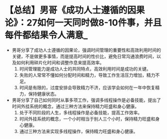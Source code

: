 # 【总结】男哥《成功人士遵循的因果论》：27如何一天同时做8-10件事，并且每件都结果令人满意_

-   男哥分享了成功人士遵循的因果论，强调时间管理的重要性和高效利用时间的关键，不是做更多事情，而是提高时间的性价比，避免日常沟通浪费时间，以及如何利用碎片化时间和调整作息来提高效率。
    1.  时间管理能力是成功人士的共同特点，高效利用时间是成功的关键。
    2.  失败的人常常不懂如何分配时间和精力，导致工作生活压力增加，精力不足。
    3.  时间是有限的，过度安排会导致精力不济，应该学会如何在一年中恢复精力，保持健康状态。
-   男哥分享了自己如何同时从事多项工作，强调多线程操作是必备技能，提出了时间外挂系统的概念，通过三种方法来保持精力旺盛和身心健康。
    1.  处于不同阶段的人生，多线程操作是必备技能，提高工作效率。
    2.  时间外挂系统的概念，一个小时相当于别人三个小时，保持精力旺盛和身心健康。
    3.  通过三种方法来实现多线程操作，保持精力旺盛和身心健康。